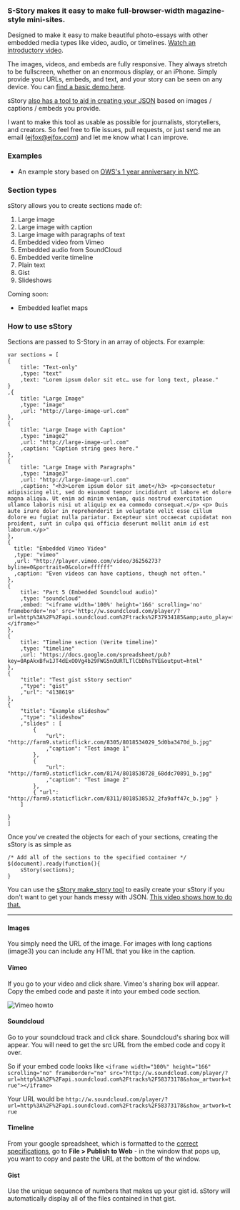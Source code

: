 ### S-Story makes it easy to make full-browser-width magazine-style mini-sites.

Designed to make it easy to make beautiful photo-essays with other embedded media types like video, audio, or timelines. [Watch an introductory video](https://vimeo.com/50500145).

The images, videos, and embeds are fully responsive. They always stretch to be fullscreen, whether on an enormous display, or an iPhone. Simply provide your URLs, embeds, and text, and your story can be seen on any device. You can [find a basic demo here](http://ejfox.github.com/sStory/).

sStory [also has a tool to aid in creating your JSON](http://ejfox.github.com/sStory/make_story.html) based on images / captions / embeds you provide.

I want to make this tool as usable as possible for journalists, storytellers, and creators. So feel free to file issues, pull requests, or just send me an email (ejfox@ejfox.com) and let me know what I can improve.

### Examples
+ An example story based on [OWS's 1 year anniversary in NYC](http://ejfox.github.com/sStory/nyc_s17.html).

### Section types
sStory allows you to create sections made of:

1. Large image
2. Large image with caption
3. Large image with paragraphs of text
4. Embedded video from Vimeo
5. Embedded audio from SoundCloud
6. Embedded verite timeline
7. Plain text
8. Gist
9. Slideshows

Coming soon:

+ Embedded leaflet maps

### How to use sStory

Sections are passed to S-Story in an array of objects. For example:

    var sections = [
    {
    	title: "Text-only"
    	,type: "text"
    	,text: "Lorem ipsum dolor sit etc… use for long text, please."
    }
    ,{
        title: "Large Image"
        ,type: "image"
        ,url: "http://large-image-url.com"
    },
    {
        title: "Large Image with Caption"
        ,type: "image2"
        ,url: "http://large-image-url.com"
        ,caption: "Caption string goes here."
    },
    {
        title: "Large Image with Paragraphs"
        ,type: "image3"
        ,url: "http://large-image-url.com"
        ,caption: "<h3>Lorem ipsum dolor sit amet</h3> <p>consectetur adipisicing elit, sed do eiusmod tempor incididunt ut labore et dolore magna aliqua. Ut enim ad minim veniam, quis nostrud exercitation ullamco laboris nisi ut aliquip ex ea commodo consequat.</p> <p> Duis aute irure dolor in reprehenderit in voluptate velit esse cillum dolore eu fugiat nulla pariatur. Excepteur sint occaecat cupidatat non proident, sunt in culpa qui officia deserunt mollit anim id est laborum.</p>"
    },
    {
      title: "Embedded Vimeo Video"
      ,type: "vimeo"
      ,url: "http://player.vimeo.com/video/36256273?byline=0&portrait=0&color=ffffff"
      ,caption: "Even videos can have captions, though not often."
    },
    {
        title: "Part 5 (Embedded Soundcloud audio)"
        ,type: "soundcloud"
        ,embed: "<iframe width='100%' height='166' scrolling='no' frameborder='no' src='http://w.soundcloud.com/player/?url=http%3A%2F%2Fapi.soundcloud.com%2Ftracks%2F37934185&amp;auto_play=false&amp;show_artwork=false&amp;color=000000'></iframe>"
    },
    {
        title: "Timeline section (Verite timeline)"
        ,type: "timeline"
        ,url: "https://docs.google.com/spreadsheet/pub?key=0ApAkxBfw1JT4dExOOVg4b29FWG5nOURTLTlCbDhsTVE&output=html"
    },
	{
        "title": "Test gist sStory section"
        ,"type": "gist"
        ,"url": "4138619"
    },
    {
    	"title": "Example slideshow"
    	,"type": "slideshow"
    	,"slides" : [
    		{
    			"url": "http://farm9.staticflickr.com/8305/8018534029_5d0ba3470d_b.jpg"
    			,"caption": "Test image 1"
    		},
    		{
    			"url": "http://farm9.staticflickr.com/8174/8018538728_68ddc70891_b.jpg"
    			,"caption": "Test image 2"
    		},
    		{ "url": "http://farm9.staticflickr.com/8311/8018538532_2fa9aff47c_b.jpg" }
    	]

    }
    ]

Once you've created the objects for each of your sections, creating the sStory is as simple as

    /* Add all of the sections to the specified container */
    $(document).ready(function(){
    	sStory(sections);
    }

You can use the [sStory make_story tool](http://ejfox.github.com/sStory/make_story.html) to easily create your sStory if you don't want to get your hands messy with JSON. [This video shows how to do that.](https://vimeo.com/50500145)

---

#### Images
You simply need the URL of the image. For images with long captions (image3) you can include any HTML that you like in the caption.

#### Vimeo
If you go to your video and click share. Vimeo's sharing box will appear. Copy the embed code and paste it into your embed code section.

![Vimeo howto](http://ejfox.github.com/sStory/howto/howto-vimeo.png)

#### Soundcloud
Go to your soundcloud track and click share. Soundcloud's sharing box will appear. You will need to get the src URL from the embed code and copy it over.

So if your embed code looks like ```<iframe width="100%" height="166" scrolling="no" frameborder="no" src="http://w.soundcloud.com/player/?url=http%3A%2F%2Fapi.soundcloud.com%2Ftracks%2F58373178&show_artwork=true"></iframe>```

Your URL would be ```http://w.soundcloud.com/player/?url=http%3A%2F%2Fapi.soundcloud.com%2Ftracks%2F58373178&show_artwork=true```
    

#### Timeline
From your google spreadsheet, which is formatted to the [correct specifications](https://docs.google.com/a/digitalartwork.net/previewtemplate?id=0AppSVxABhnltdEhzQjQ4MlpOaldjTmZLclQxQWFTOUE&mode=public), go to **File > Publish to Web** - in the window that pops up, you want to copy and paste the URL at the bottom of the window.

#### Gist
Use the unique sequence of numbers that makes up your gist id. sStory will automatically display all of the files contained in that gist. 